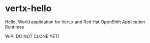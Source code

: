 # vertx-hello
Hello, World application for Vert.x and Red Hat OpenShift Application Runtimes

WIP: DO NOT CLONE YET!

